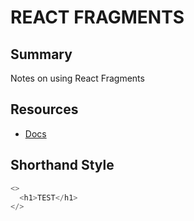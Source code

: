 # REACT FRAGMENTS

## Summary

Notes on using React Fragments

## Resources

- [Docs](https://reactjs.org/docs/fragments.html)

## Shorthand Style

```javascript
<>
  <h1>TEST</h1>
</>
```
